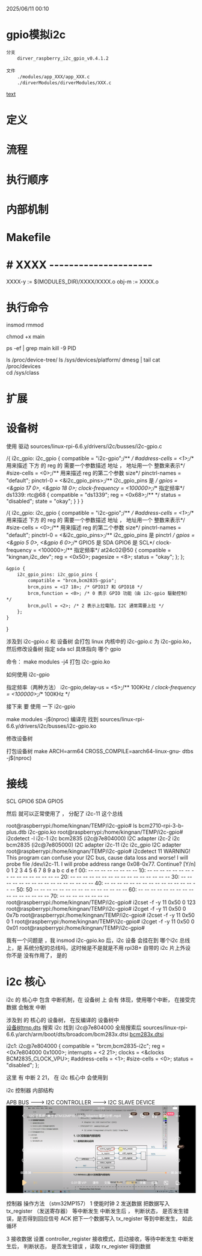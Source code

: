2025/06/11 00:10
# gpio模拟i2c
    分支
        dirver_raspberry_i2c_gpio_v0.4.1.2

    文件
        ./modules/app_XXX/app_XXX.c
        ./dirverModules/dirverModules/XXX.c



[text](bcm2710-rpi-3-b-plus-i2c-gpio.dts)



# 定义




# 流程


# 执行顺序


# 内部机制


# Makefile
# # XXXX ---------------------
XXXX-y := $(MODULES_DIR)/XXXX/XXXX.o
obj-m := XXXX.o


# 执行命令


insmod
rmmod

chmod +x main

ps -ef | grep main
kill -9 PID

ls /proc/device-tree/
ls /sys/devices/platform/
dmesg | tail
cat /proc/devices  
cd /sys/class 



# 扩展




# 设备树
使用  驱动
sources/linux-rpi-6.6.y/drivers/i2c/busses/i2c-gpio.c

/{
    i2c_gpio: i2c_gpio {
        compatible = "i2c-gpio";/**  */
        #address-cells = <1>;/** 用来描述 下方 的 reg 的 需要一个参数描述 地址 ， 地址用一个 整数来表示*/
        #size-cells = <0>;/** 用来描述  reg 的第二个参数 size*/
        pinctrl-names = "default";
        pinctrl-0 = <&i2c_gpio_pins>;/** i2c_gpio_pins 是   */
        gpios = <&gpio 17 0>, <&gpio 18 0>;
        clock-frequency = <100000>;/** 指定频率*/
        ds1339: rtc@68 {
            compatible = "ds1339";
            reg = <0x68>;/** */
            status = "disabled";
            state = "okay";
        }
    }
}







/{
    i2c_gpio: i2c_gpio {
        compatible = "i2c-gpio";/**  */
        #address-cells = <1>;/** 用来描述 下方 的 reg 的 需要一个参数描述 地址 ， 地址用一个 整数来表示*/
        #size-cells = <0>;/** 用来描述  reg 的第二个参数 size*/
        pinctrl-names = "default";
        pinctrl-0 = <&i2c_gpio_pins>;/** i2c_gpio_pins 是 pinctrl  */
        gpios = <&gpio 5 0>, <&gpio 6 0>;/** GPIO5 是 SDA   GPIO6 是 SCL*/
        clock-frequency = <100000>;/** 指定频率*/
        at24c02@50 {
            compatible = "kingnan,i2c_dev";
            reg = <0x50>;
            pagesize = <8>;
            status = "okay";
        };
    };



    &gpio {
        i2c_gpio_pins: i2c_gpio_pins {
            compatible = "brcm,bcm2835-gpio";
            brcm,pins = <17 18>; /* GPIO17 和 GPIO18 */
            brcm,function = <0>; /* 0 表示 GPIO 功能（由 i2c-gpio 驅動控制） */
            brcm,pull = <2>; /* 2 表示上拉電阻，I2C 通常需要上拉 */
        };
    }

}


涉及到 i2c-gpio.c 和 设备树
会打包 linux 内核中的 i2c-gpio.c 为 i2c-gpio.ko， 然后修改设备树  指定 sda scl 具体指向 哪个 gpio

 命令：   make  modules -j4       打包 i2c-gpio.ko






如何使用 i2c-gpio


指定频率（两种方法）
    i2c-gpio,delay-us = <5>;/** 100KHz */
    clock-frequency = <100000>;/** 100KHz */






接下来 要 使用 一下 i2c-gpio





 make  modules -j$(nproc) 
编译完  找到
sources/linux-rpi-6.6.y/drivers/i2c/busses/i2c-gpio.ko


修改设备树

打包设备树
make ARCH=arm64 CROSS_COMPILE=aarch64-linux-gnu- dtbs -j$(nproc) 



# 接线

 SCL  GPIO6
 SDA  GPIO5

 然后 就可以正常使用了 ， 分配了 i2c-11 这个总线




root@raspberrypi:/home/kingnan/TEMP/i2c-gpio# ls
bcm2710-rpi-3-b-plus.dtb  i2c-gpio.ko
root@raspberrypi:/home/kingnan/TEMP/i2c-gpio# i2cdetect -l
i2c-1   i2c             bcm2835 (i2c@7e804000)                  I2C adapter
i2c-2   i2c             bcm2835 (i2c@7e805000)                  I2C adapter
i2c-11  i2c             i2c_gpio                                I2C adapter
root@raspberrypi:/home/kingnan/TEMP/i2c-gpio# i2cdetect 11
WARNING! This program can confuse your I2C bus, cause data loss and worse!
I will probe file /dev/i2c-11.
I will probe address range 0x08-0x77.
Continue? [Y/n] 
     0  1  2  3  4  5  6  7  8  9  a  b  c  d  e  f
00:                         -- -- -- -- -- -- -- -- 
10: -- -- -- -- -- -- -- -- -- -- -- -- -- -- -- -- 
20: -- -- -- -- -- -- -- -- -- -- -- -- -- -- -- -- 
30: -- -- -- -- -- -- -- -- -- -- -- -- -- -- -- -- 
40: -- -- -- -- -- -- -- -- -- -- -- -- -- -- -- -- 
50: 50 -- -- -- -- -- -- -- -- -- -- -- -- -- -- -- 
60: -- -- -- -- -- -- -- -- -- -- -- -- -- -- -- -- 
70: -- -- -- -- -- -- -- --                         
root@raspberrypi:/home/kingnan/TEMP/i2c-gpio# i2cset -f -y 11 0x50 0 123
root@raspberrypi:/home/kingnan/TEMP/i2c-gpio# i2cget -f -y 11 0x50 0
0x7b
root@raspberrypi:/home/kingnan/TEMP/i2c-gpio# i2cset -f -y 11 0x50 0 1
root@raspberrypi:/home/kingnan/TEMP/i2c-gpio# i2cget -f -y 11 0x50 0
0x01
root@raspberrypi:/home/kingnan/TEMP/i2c-gpio# 




我有一个问题是 ，我 insmod i2c-gpio.ko 后，i2c 设备 会挂在到 哪个i2c 总线上，是 系统分配的总线吗，这时候是不是就是不用 rpi3B+  自带的 i2c 片上外设 你不是 没有作用了， 是的












# i2c 核心

 i2c 的 核心中 包含 中断机制，在 设备树 上 会有 体现，使用哪个中断， 在接受完数据 会触发 中断



 涉及到 的 核心的 设备树， 在反编译的 设备树中  
 [设备树tmp.dts](../../deviceTree/tmp.dts)
 搜索 i2c 找到 i2c@7e804000 全局搜索后 
 sources/linux-rpi-6.6.y/arch/arm/boot/dts/broadcom/bcm283x.dtsi
[bcm283x.dtsi](../../../../sources/linux-rpi-6.6.y/arch/arm/boot/dts/broadcom/bcm283x.dtsi)




i2c1: i2c@7e804000 {
    compatible = "brcm,bcm2835-i2c";
    reg = <0x7e804000 0x1000>;
    interrupts = <2 21>;
    clocks = <&clocks BCM2835_CLOCK_VPU>;
    #address-cells = <1>;
    #size-cells = <0>;
    status = "disabled";
};

这里 有 中断 2 21，  在 i2c 核心中 会使用到




i2c 控制器 内部结构


APB BUS --->  I2C CONTROLLER --->  I2C SLAVE DEVICE
![I2C CONTROLLER ](<i2c 控制器 内部结构.PNG>)




控制器 操作方法 （stm32MP157）
 1  使能时钟
 2 发送数据 
    把数据写入 tx_register （发送寄存器） 等中断发生
    中断发生后 ， 判断状态， 是否发生错误，是否得到回应信号 ACK
    把下一个数据写入 tx_register 等到中断发生， 如此循环

 3 接收数据
    设置 controller_register 接收模式，启动接收，等待中断发生
    中断发生后， 判断状态， 是否发生错误 ，读取 rx_register 得到数据


